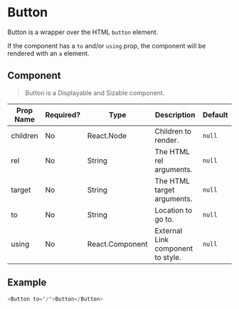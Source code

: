# Button 
Button is a wrapper over the HTML `button` element. 

If the component has a `to` and/or `using` prop, the component will be rendered with an `a` element.

## Component
> Button is a Displayable and Sizable component.

| Prop Name  | Required?  | Type            | Description                          | Default |
| ---------- | ---------- | --------------- | ------------------------------------ | ------- |
| children   | No         | React.Node      | Children to render.                  | `null`  |
| rel        | No         | String          | The HTML rel arguments.              | `null`  |
| target     | No         | String          | The HTML target arguments.           | `null`  |
| to         | No         | String          | Location to go to.                   | `null`  |
| using      | No         | React.Component | External Link component to style.    | `null`  |

## Example
```javascript
<Button to="/">Button</Button>
```
